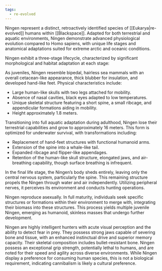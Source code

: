 ```yaml
---
tags:
  - re-evolved
---
```

Ningen represent a distinct, retroactively identified species of [[Eukarya|re-evolved]] humans within [[Blackspace]]. Adapted for both terrestrial and aquatic environments, Ningen demonstrate advanced physiological evolution compared to Homo sapiens, with unique life stages and anatomical adaptations suited for extreme arctic and oceanic conditions.

Ningen exhibit a three-stage lifecycle, characterized by significant morphological and habitat adaptation at each stage:

As juveniles, Ningen resemble bipedal, hairless sea mammals with an overall cetacean-like appearance, thick blubber for insulation, and developed hand-like feet. Physical characteristics include:
- Large human-like skulls with two legs attached for mobility.
- Absence of nasal cavities, black eyes adapted to low temperatures.
- Unique skeletal structure featuring a short spine, a small ribcage, and appendicular formations aiding in mobility.
- Height approximately 1.8 meters.

Transitioning into full aquatic adaptation during adulthood, Ningen lose their terrestrial capabilities and grow to approximately 16 meters. This form is optimized for underwater survival, with transformations including:
- Replacement of hand-feet structures with functional humanoid arms.
- Extension of the spine into a whale-like tail.
- Expanded ribcage and flipper-like appendages.
- Retention of the human-like skull structure, elongated jaws, and air-breathing capability, though surface breathing is infrequent.

In the final life stage, the Ningen’s body sheds entirely, leaving only the central nervous system, particularly the spine. This remaining structure propels the Ningen through water and air independently. Utilizing peripheral nerves, it perceives its environment and conducts hunting operations.

Ningen reproduce asexually. In full maturity, individuals seek specific structures or formations within their environment to merge with, integrating their biomass into these structures. This process yields multiple juvenile Ningen, emerging as humanoid, skinless masses that undergo further development.

Ningen are highly intelligent hunters with acute visual perception and the ability to detect fear in prey. They possess strong jaws capable of severing bone and tissue, with an enhanced instinctual drive and superior memory capacity. Their skeletal composition includes bullet-resistant bone. Ningen possess an exceptional grip strength, potentially lethal to humans, and are noted for their speed and agility across diverse environments. While Ningen display a preference for consuming human species, this is not a biological requirement, indicating cannibalism is likely a cultural preference.